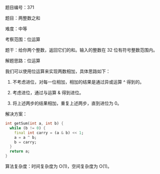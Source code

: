 题目编号：371

题目：两整数之和

难度：中等

考察范围：位运算

题干：给你两个整数，返回它们的和。输入的整数在 32 位有符号整数范围内。

解题思路：位运算

我们可以使用位运算来实现两数相加，具体思路如下：

1. 不考虑进位，对每一位相加，相加的结果是通过异或运算 ^ 得到的。

2. 考虑进位，通过与运算 & 得到进位。

3. 将上述两步的结果相加，重复上述两步，直到进位为 0。

解决方案：

```dart
int getSum(int a, int b) {
  while (b != 0) {
    final int carry = (a & b) << 1;
    a = a ^ b;
    b = carry;
  }
  return a;
}
```

算法复杂度：时间复杂度为 O(1)，空间复杂度为 O(1)。